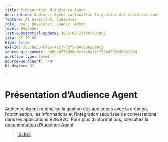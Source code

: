 ```yaml
---
title: Présentation d’Audience Agent
description: Audience Agent rationalise la gestion des audiences avec la création, l’optimisation, les informations et l’intégration sécurisée de conversations dans les applications B2B/B2C.
feature: AI Assistant, Audiences
role: User, Developer, Leader, Admin
level: Beginner
last-substantial-update: 2025-09-23T00:00:00Z
jira: KT-19108
hide: false
exl-id: 35878e5b-b716-42c7-bcf3-a4ccbe32abc5
source-git-commit: b88b40779d00d6ea939a11f799ed735e5dc6296d
workflow-type: tm+mt
source-wordcount: '49'
ht-degree: 0%

---
```


# Présentation d’Audience Agent

Audience Agent rationalise la gestion des audiences avec la création, l’optimisation, les informations et l’intégration sécurisée de conversations dans les applications B2B/B2C. Pour plus d’informations, consultez la [documentation d’Audience Agent](https://experienceleague.adobe.com/fr/docs/experience-cloud-ai/experience-cloud-ai/agents/audience).

>[!SLIDE](audience-agent-overview)
